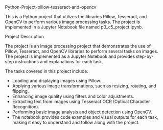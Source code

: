 Python-Project-pillow-tesseract-and-opencv

This is a Python project that utilizes the libraries Pillow, Tesseract, and OpenCV to perform various image processing tasks. The project is implemented in a Jupyter Notebook file named p3_c5_project.ipynb.


Project Description

The project is an image processing project that demonstrates the use of Pillow, Tesseract, and OpenCV libraries to perform several tasks on images. The project is implemented as a Jupyter Notebook and provides step-by-step instructions and explanations for each task.

The tasks covered in this project include:

 - Loading and displaying images using Pillow.
 - Applying various image transformations, such as resizing, rotating, and flipping.
 - Enhancing image quality using filters and color adjustments.
 - Extracting text from images using Tesseract OCR (Optical Character Recognition).
 - Performing basic image analysis and object detection using OpenCV.
 - The notebook provides code examples and visual outputs for each task, making it easy to understand and follow along with the project.
